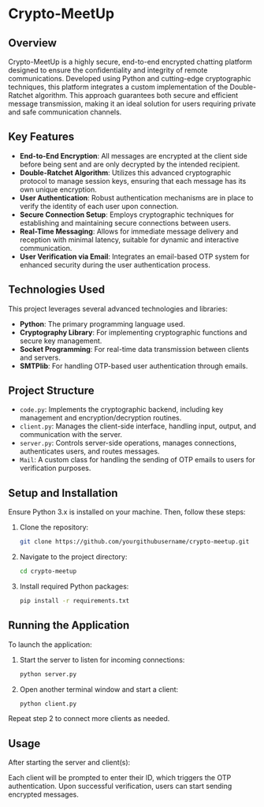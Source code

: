# Crypto-MeetUp

## Overview
Crypto-MeetUp is a highly secure, end-to-end encrypted chatting platform designed to ensure the confidentiality and integrity of remote communications. Developed using Python and cutting-edge cryptographic techniques, this platform integrates a custom implementation of the Double-Ratchet algorithm. This approach guarantees both secure and efficient message transmission, making it an ideal solution for users requiring private and safe communication channels.

## Key Features
- **End-to-End Encryption**: All messages are encrypted at the client side before being sent and are only decrypted by the intended recipient.
- **Double-Ratchet Algorithm**: Utilizes this advanced cryptographic protocol to manage session keys, ensuring that each message has its own unique encryption.
- **User Authentication**: Robust authentication mechanisms are in place to verify the identity of each user upon connection.
- **Secure Connection Setup**: Employs cryptographic techniques for establishing and maintaining secure connections between users.
- **Real-Time Messaging**: Allows for immediate message delivery and reception with minimal latency, suitable for dynamic and interactive communication.
- **User Verification via Email**: Integrates an email-based OTP system for enhanced security during the user authentication process.

## Technologies Used
This project leverages several advanced technologies and libraries:
- **Python**: The primary programming language used.
- **Cryptography Library**: For implementing cryptographic functions and secure key management.
- **Socket Programming**: For real-time data transmission between clients and servers.
- **SMTPlib**: For handling OTP-based user authentication through emails.

## Project Structure
- `code.py`: Implements the cryptographic backend, including key management and encryption/decryption routines.
- `client.py`: Manages the client-side interface, handling input, output, and communication with the server.
- `server.py`: Controls server-side operations, manages connections, authenticates users, and routes messages.
- `Mail`: A custom class for handling the sending of OTP emails to users for verification purposes.

## Setup and Installation
Ensure Python 3.x is installed on your machine. Then, follow these steps:
1. Clone the repository:
   ```bash
   git clone https://github.com/yourgithubusername/crypto-meetup.git
   
2. Navigate to the project directory:
   ```bash
   cd crypto-meetup
   
3. Install required Python packages:
   ```bash
   pip install -r requirements.txt

## Running the Application
To launch the application:
1. Start the server to listen for incoming connections:
   ```bash
   python server.py

2. Open another terminal window and start a client:
   ```bash
   python client.py


Repeat step 2 to connect more clients as needed.

## Usage
After starting the server and client(s):

Each client will be prompted to enter their ID, which triggers the OTP authentication.
Upon successful verification, users can start sending encrypted messages.

